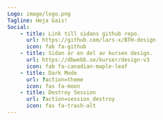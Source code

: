 ```yaml
---
Logo: image/logo.png
Tagline: Heja Gais!
Social:
    - title: Link till sidans github repo.
      url: https://github.com/lars-x/BTH-design
      icon: fab fa-github
    - title: Sidan är en del av kursen design.
      url: https://dbwebb.se/kurser/design-v3
      icon: fab fa-canadian-maple-leaf
    - title: Dark Mode
      url: ?action=theme
      icon: fas fa-moon
    - title: Destroy Session
      url: ?action=session_destroy
      icon: fas fa-trash-alt      
---
```

